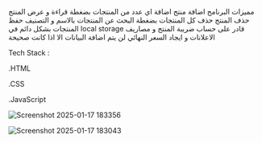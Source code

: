 مميزات البرنامج
اضافة منتج
اضافة اي عدد من المنتجات بضغطة
قراءة و عرض المنتج
حذف المنتج
حذف كل المنتجات بضغطة
البحث عن المنتجات بالاسم و التصنيف
حفظ المنتجات بشكل دائم في local storage
قادر على حساب ضريبة المنتج و مصاريف الاعلانات و ايجاد السعر النهائي
 لن يتم اضافة البيانات الا اذا كانت صحيحة

 Tech Stack :

.HTML

.CSS

.JavaScript


![Screenshot 2025-01-17 183356](https://github.com/user-attachments/assets/6b72a198-34b0-4896-9667-bf003fb3e700)

![Screenshot 2025-01-17 183043](https://github.com/user-attachments/assets/28dcc9ca-884a-48aa-9c98-6666feccda71)
